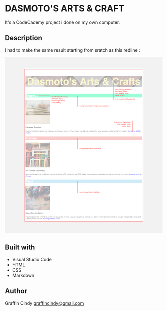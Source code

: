 # DASMOTO'S ARTS & CRAFT

It's a CodeCademy project i done on my own computer. 

## Description

I had to make the same result starting from sratch as this redline :

<div align="center">
  <kbd>
    <img src="Images/dasmotos-arts_redline.jpg"/>
  </kbd>
</div>

## Built with 

* Visual Studio Code
* HTML
* CSS
* Markdown

## Author

Graffin Cindy
graffincindy@gmail.com
